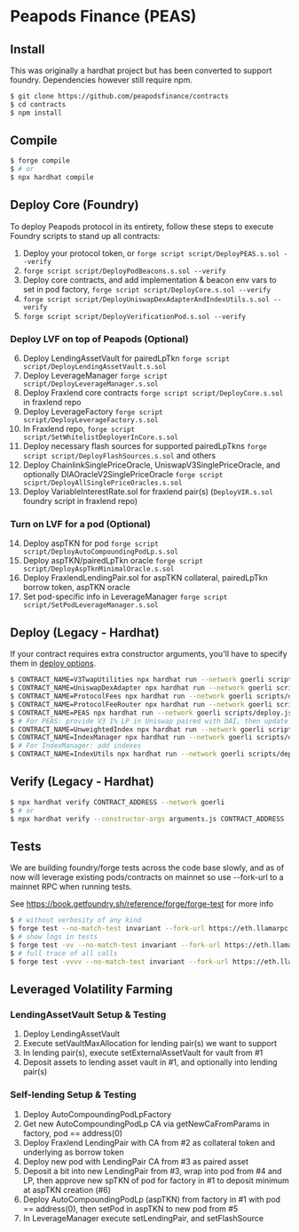 # Peapods Finance (PEAS)

## Install

This was originally a hardhat project but has been converted to support foundry. Dependencies however still require npm.

```sh
$ git clone https://github.com/peapodsfinance/contracts
$ cd contracts
$ npm install
```

## Compile

```sh
$ forge compile
$ # or
$ npx hardhat compile
```

## Deploy Core (Foundry)

To deploy Peapods protocol in its entirety, follow these steps to execute Foundry scripts to stand up all contracts:

1. Deploy your protocol token, or `forge script script/DeployPEAS.s.sol --verify`
2. `forge script script/DeployPodBeacons.s.sol --verify`
3. Deploy core contracts, and add implementation & beacon env vars to set in pod factory, `forge script script/DeployCore.s.sol --verify`
4. `forge script script/DeployUniswapDexAdapterAndIndexUtils.s.sol --verify`
5. `forge script script/DeployVerificationPod.s.sol --verify`

### Deploy LVF on top of Peapods (Optional)

6. Deploy LendingAssetVault for pairedLpTkn `forge script script/DeployLendingAssetVault.s.sol`
7. Deploy LeverageManager `forge script script/DeployLeverageManager.s.sol`
8. Deploy Fraxlend core contracts `forge script script/DeployCore.s.sol` in fraxlend repo
9. Deploy LeverageFactory `forge script script/DeployLeverageFactory.s.sol`
10. In Fraxlend repo, `forge script script/SetWhitelistDeployerInCore.s.sol`
11. Deploy necessary flash sources for supported pairedLpTkns `forge script script/DeployFlashSources.s.sol` and others
12. Deploy ChainlinkSinglePriceOracle, UniswapV3SinglePriceOracle, and optionally DIAOracleV2SinglePriceOracle `forge script sciprt/DeployAllSinglePriceOracles.s.sol`
13. Deploy VariableInterestRate.sol for fraxlend pair(s) (`DeployVIR.s.sol` foundry script in fraxlend repo)

### Turn on LVF for a pod (Optional)

14. Deploy aspTKN for pod `forge script script/DeployAutoCompoundingPodLp.s.sol`
15. Deploy aspTKN/pairedLpTkn oracle `forge script script/DeployAspTknMinimalOracle.s.sol`
16. Deploy FraxlendLendingPair.sol for aspTKN collateral, pairedLpTkn borrow token, aspTKN oracle
17. Set pod-specific info in LeverageManager `forge script script/SetPodLeverageManager.s.sol`

## Deploy (Legacy - Hardhat)

If your contract requires extra constructor arguments, you'll have to specify them in [deploy options](https://hardhat.org/plugins/hardhat-deploy.html#deployments-deploy-name-options).

```sh
$ CONTRACT_NAME=V3TwapUtilities npx hardhat run --network goerli scripts/deploy.js
$ CONTRACT_NAME=UniswapDexAdapter npx hardhat run --network goerli scripts/deploy.js
$ CONTRACT_NAME=ProtocolFees npx hardhat run --network goerli scripts/deploy.js
$ CONTRACT_NAME=ProtocolFeeRouter npx hardhat run --network goerli scripts/deploy.js
$ CONTRACT_NAME=PEAS npx hardhat run --network goerli scripts/deploy.js
$ # For PEAS: provide V3 1% LP in Uniswap paired with DAI, then update cardinality to support 5 min TWAP
$ CONTRACT_NAME=UnweightedIndex npx hardhat run --network goerli scripts/deploy.js
$ CONTRACT_NAME=IndexManager npx hardhat run --network goerli scripts/deploy.js
$ # For IndexManager: add indexes
$ CONTRACT_NAME=IndexUtils npx hardhat run --network goerli scripts/deploy.js
```

## Verify (Legacy - Hardhat)

```sh
$ npx hardhat verify CONTRACT_ADDRESS --network goerli
$ # or
$ npx hardhat verify --constructor-args arguments.js CONTRACT_ADDRESS
```

## Tests

We are building foundry/forge tests across the code base slowly, and as of now will leverage existing pods/contracts on mainnet so use --fork-url to a mainnet RPC when running tests.

See https://book.getfoundry.sh/reference/forge/forge-test for more info

```sh
$ # without verbosity of any kind
$ forge test --no-match-test invariant --fork-url https://eth.llamarpc.com
$ # show logs in tests
$ forge test -vv --no-match-test invariant --fork-url https://eth.llamarpc.com
$ # full trace of all calls
$ forge test -vvvv --no-match-test invariant --fork-url https://eth.llamarpc.com
```

## Leveraged Volatility Farming

### LendingAssetVault Setup & Testing

1. Deploy LendingAssetVault
2. Execute setVaultMaxAllocation for lending pair(s) we want to support
3. In lending pair(s), execute setExternalAssetVault for vault from #1
4. Deposit assets to lending asset vault in #1, and optionally into lending pair(s)

### Self-lending Setup & Testing

1. Deploy AutoCompoundingPodLpFactory
2. Get new AutoCompoundingPodLp CA via getNewCaFromParams in factory, pod == address(0)
3. Deploy Fraxlend LendingPair with CA from #2 as collateral token and underlying as borrow token
4. Deploy new pod with LendingPair CA from #3 as paired asset
5. Deposit a bit into new LendingPair from #3, wrap into pod from #4 and LP, then approve new spTKN of pod for factory in #1 to deposit minimum at aspTKN creation (#6)
6. Deploy AutoCompoundingPodLp (aspTKN) from factory in #1 with pod == address(0), then setPod in aspTKN to new pod from #5
7. In LeverageManager execute setLendingPair, and setFlashSource
